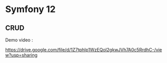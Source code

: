 <h1>Symfony 12</h1>
<h2>CRUD</h2>

<p>Demo video :</p>
<a href="https://drive.google.com/file/d/1Z7tphlp1WzEQoI2gkwJVh7A0c5RrdhC-/view?usp=sharing">
https://drive.google.com/file/d/1Z7tphlp1WzEQoI2gkwJVh7A0c5RrdhC-/view?usp=sharing
</a>